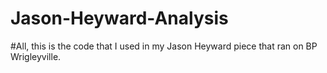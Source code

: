 # Jason-Heyward-Analysis
#All, this is the code that I used in my Jason Heyward piece that ran on BP Wrigleyville.
